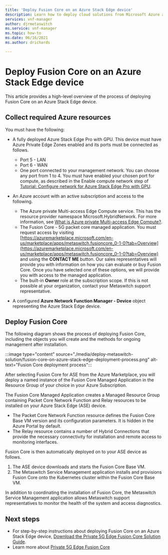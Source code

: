 ```yaml
---
title: 'Deploy Fusion Core on an Azure Stack Edge device'
description: Learn how to deploy cloud solutions from Microsoft Azure and Metaswitch Networks that can help future-proof your network, drive down costs, and create new business models and revenue streams.
services: vnf-manager
author: djrmetaswitch
ms.service: vnf-manager
ms.topic: how-to
ms.date: 06/16/2021
ms.author: drichards

---
```

# Deploy Fusion Core on an Azure Stack Edge device

This article provides a high-level overview of the process of deploying Fusion Core on an Azure Stack Edge device.

## Collect required Azure resources

You must have the following:

- A fully deployed Azure Stack Edge Pro with GPU. This device must have Azure Private Edge Zones enabled and its ports must be connected as follows.

  - Port 5 - LAN
  - Port 6 - WAN
  - One port connected to your management network. You can choose any port from 1 to 4. You must have enabled your chosen port for compute, as described in the Enable compute network step of [Tutorial: Configure network for Azure Stack Edge Pro with GPU](/azure/databox-online/azure-stack-edge-gpu-deploy-configure-network-compute-web-proxy).
- An Azure account with an active subscription and access to the following.

  - The Azure private Multi-access Edge Compute service. This has the resource provider namespace Microsoft.HybridNetwork. For more information, see [What is Azure private Multi-access Edge Compute?](overview.md).
  - The Fusion Core - 5G packet core managed application. You must request access by visiting [https://azuremarketplace.microsoft.com/en-us/marketplace/apps/metaswitch.fusioncore_0-1-0?tab=Overview](https://azuremarketplace.microsoft.com/en-us/marketplace/apps/metaswitch.fusioncore_0-1-0?tab=Overview) and using the **CONTACT ME** button. Our sales representatives will provide you with information on how you can evaluate or buy Fusion Core. Once you have selected one of these options, we will provide you with access to the managed application.
  - The built-in **Owner** role at the subscription scope. If this is not possible at your organization, contact your Metaswitch support representative.
- A configured **Azure Network Function Manager - Device** object representing the Azure Stack Edge device.

## Deploy Fusion Core

The following diagram shows the process of deploying Fusion Core, including the objects you will create and the methods for ongoing management after installation.

:::image type="content" source="./media/deploy-metaswitch-solution/fusion-core-on-azure-stack-edge-deployment-process.png" alt-text="Fusion Core deployment process":::  

After selecting Fusion Core for ASE from the Azure Marketplace, you will deploy a named instance of the Fusion Core Managed Application in the Resource Group of your choice in your Azure Subscription.

The Fusion Core Managed Application creates a Managed Resource Group containing Packet Core Network Function and Relay resources to be installed on your Azure Stack Edge (ASE) device.

- The Packet Core Network Function resource defines the Fusion Core Base VM version and its configuration parameters. It is hidden in the Azure Portal by default.
- The Relay resource contains a number of Hybrid Connections that provide the necessary connectivity for installation and remote access to monitoring interfaces.

Fusion Core is then automatically deployed on to your ASE device as follows.

1. The ASE device downloads and starts the Fusion Core Base VM.
1. The Metaswitch Service Management application installs and provisions Fusion Core onto the Kubernetes cluster within the Fusion Core Base VM.

In addition to coordinating the installation of Fusion Core, the Metaswitch Service Management application allows Metaswitch support representatives to monitor the health of the system and access diagnostics.


## Next steps
- For step-by-step instructions about deploying Fusion Core on an Azure Stack Edge device, [Download the Private 5G Edge Fusion Core Solution Guide](https://go.microsoft.com/fwlink/?linkid=2165096).
- Learn more about [Private 5G Edge Fusion Core](metaswitch-overview.md)



